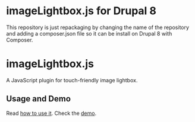 # imageLightbox.js for Drupal 8
This repository is just repackaging by changing the name of the repository and adding a composer.json file so it can be install on Drupal 8 with Composer.

# imageLightbox.js
A JavaScript plugin for touch-friendly image lightbox.

## Usage and Demo
Read [how to use it](https://osvaldas.info/image-lightbox-responsive-touch-friendly).
Check the [demo](https://osvaldas.info/examples/image-lightbox-responsive-touch-friendly).
